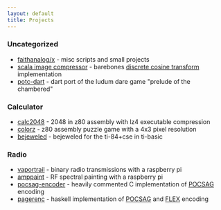 ```yaml
---
layout: default
title: Projects
---
```


### Uncategorized

- [faithanalog/x](https://github.com/faithanalog/x) - misc scripts and small projects
- [scala image compressor](https://github.com/faithanalog/ImageCompress) - barebones [discrete cosine transform](https://en.wikipedia.org/wiki/Discrete_cosine_transform) implementation
- [potc-dart](https://github.com/faithanalog/potc-dart) - dart port of the ludum dare game "prelude of the chambered"

### Calculator

- [calc2048](https://github.com/faithanalog/Calc2048) - 2048 in z80 assembly with lz4 executable compression
- [colorz](https://github.com/faithanalog/colorz) - z80 assembly puzzle game with a 4x3 pixel resolution
- [bejeweled](https://www.cemetech.net/programs/index.php?mode=file&id=1327) - bejeweled for the ti-84+cse in ti-basic


### Radio

- [vaportrail](http://vaportrail.io/) - binary radio transmissions with a raspberry pi
- [amppaint](https://github.com/faithanalog/amppaint) - RF spectral painting with a raspberry pi
- [pocsag-encoder](https://github.com/faithanalog/pocsag-encoder) - heavily commented C implementation of [POCSAG](https://en.wikipedia.org/wiki/POCSAG) encoding
- [pagerenc](https://github.com/faithanalog/pagerenc) - haskell implementation of [POCSAG](https://en.wikipedia.org/wiki/POCSAG) and [FLEX](https://en.wikipedia.org/wiki/FLEX_%28protocol%29) encoding
